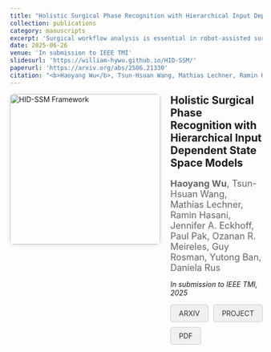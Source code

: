 ```yaml
---
title: "Holistic Surgical Phase Recognition with Hierarchical Input Dependent State Space Models"
collection: publications
category: manuscripts
excerpt: 'Surgical workflow analysis is essential in robot-assisted surgeries, yet the long duration of such procedures poses significant challenges for comprehensive video analysis. Recent approaches have predominantly relied on transformer models; however, their quadratic attention mechanism restricts efficient processing of lengthy surgical videos. In this paper, we propose a novel hierarchical input-dependent state space model that leverages the linear scaling property of state space models to enable decision making on full-length videos while capturing both local and global dynamics. Our framework incorporates a temporally consistent visual feature extractor, which appends a state space model head to a visual feature extractor to propagate temporal information. The proposed model consists of two key modules: a local-aggregation state space model block that effectively captures intricate local dynamics, and a global-relation state space model block that models temporal dependencies across the entire video. The model is trained using a hybrid discrete-continuous supervision strategy, where both signals of discrete phase labels and continuous phase progresses are propagated through the network. Experiments have shown that our method outperforms the current state-of-the-art methods by a large margin (+2.8% on Cholec80, +4.3% on MICCAI2016, and +12.9% on Heichole datasets). Code will be publicly available after paper acceptance.'
date: 2025-06-26
venue: 'In submission to IEEE TMI'
slidesurl: 'https://william-hywu.github.io/HID-SSM/'
paperurl: 'https://arxiv.org/abs/2506.21330'
citation: "<b>Haoyang Wu</b>, Tsun-Hsuan Wang, Mathias Lechner, Ramin Hasani, Jennifer A. Eckhoff, Paul Pak, Ozanan R. Meireles, Guy Rosman, Yutong Ban, Daniela Rus"
---
```


<div style="display: flex; align-items: flex-start; gap: 20px; margin-bottom: 20px;">
  <div style="flex: 0 0 300px;">
    <img src="{{ site.baseurl }}/_publications/HID-SSM.png" alt="HID-SSM Framework" width="300" style="border-radius: 8px; box-shadow: 0 2px 8px rgba(0,0,0,0.1);">
  </div>
  <div style="flex: 1;">
    <h2 style="margin-top: 0;">Holistic Surgical Phase Recognition with Hierarchical Input Dependent State Space Models</h2>
    <p style="font-size: 18px; color: #666; margin-bottom: 10px;"><strong>Haoyang Wu</strong>, Tsun-Hsuan Wang, Mathias Lechner, Ramin Hasani, Jennifer A. Eckhoff, Paul Pak, Ozanan R. Meireles, Guy Rosman, Yutong Ban, Daniela Rus</p>
    <p style="font-style: italic; margin-bottom: 15px;">In submission to IEEE TMI, 2025</p>
    <div style="display: flex; gap: 10px; flex-wrap: wrap;">
      <a href="https://arxiv.org/abs/2506.21330" style="padding: 8px 16px; background-color: #f0f0f0; text-decoration: none; color: #333; border-radius: 4px; border: 1px solid #ccc;">ARXIV</a>
      <a href="https://william-hywu.github.io/HID-SSM/" style="padding: 8px 16px; background-color: #f0f0f0; text-decoration: none; color: #333; border-radius: 4px; border: 1px solid #ccc;">PROJECT</a>
      <a href="{{ site.baseurl }}/files/HID-SSM.pdf" style="padding: 8px 16px; background-color: #f0f0f0; text-decoration: none; color: #333; border-radius: 4px; border: 1px solid #ccc;">PDF</a>
    </div>
  </div>
</div>
